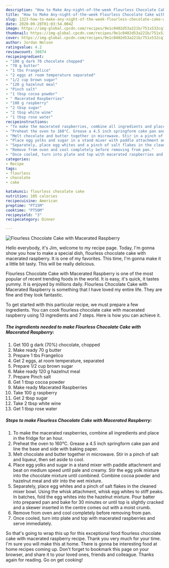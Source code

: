 ```yaml
---
description: "How to Make Any-night-of-the-week Flourless Chocolate Cake with Macerated Raspberry"
title: "How to Make Any-night-of-the-week Flourless Chocolate Cake with Macerated Raspberry"
slug: 1323-how-to-make-any-night-of-the-week-flourless-chocolate-cake-with-macerated-raspberry
date: 2020-09-28T01:03:54.004Z
image: https://img-global.cpcdn.com/recipes/9e1c0402d53a221b/751x532cq70/flourless-chocolate-cake-with-macerated-raspberry-recipe-main-photo.jpg
thumbnail: https://img-global.cpcdn.com/recipes/9e1c0402d53a221b/751x532cq70/flourless-chocolate-cake-with-macerated-raspberry-recipe-main-photo.jpg
cover: https://img-global.cpcdn.com/recipes/9e1c0402d53a221b/751x532cq70/flourless-chocolate-cake-with-macerated-raspberry-recipe-main-photo.jpg
author: Jordan Nelson
ratingvalue: 4.2
reviewcount: 30874
recipeingredient:
- "100 g dark 70 chocolate chopped"
- "70 g butter"
- "1 tbs Frangelico"
- "2 eggs at room temperature separated"
- "1/2 cup brown sugar"
- "120 g hazelnut meal"
- "Pinch salt"
- "1 tbsp cocoa powder"
- " Macerated Raspberries"
- "100 g raspberry"
- "2 tbsp sugar"
- "2 tbsp white wine"
- "1 tbsp rose water"
recipeinstructions:
- "To make the macerated raspberries, combine all ingredients and place in the fridge for an hour."
- "Preheat the oven to 160°C. Grease a 4.5 inch springform cake pan and line the base and side with baking paper."
- "Melt chocolate and butter together in microwave. Stir in a pinch of salt and liqueur, then set aside to cool."
- "Place egg yolks and sugar in a stand mixer with paddle attachment and beat on medium speed until pale and creamy. Stir the egg yolk mixture into the chocolate mixture until combined. Combine cocoa powder and hazelnut meal and stir into the wet mixture."
- "Separately, place egg whites and a pinch of salt flakes in the cleaned mixer bowl. Using the whisk attachment, whisk egg whites to stiff peaks. In batches, fold the egg whites into the hazelnut mixture. Pour batter into prepared pan and bake for 30 minutes or until top is slightly cracked and a skewer inserted in the centre comes out with a moist crumb."
- "Remove from oven and cool completely before removing from pan."
- "Once cooled, turn into plate and top with macerated raspberries and serve immediately."
categories:
- Recipe
tags:
- flourless
- chocolate
- cake

katakunci: flourless chocolate cake 
nutrition: 105 calories
recipecuisine: American
preptime: "PT15M"
cooktime: "PT50M"
recipeyield: "3"
recipecategory: Dinner

---
```



![Flourless Chocolate Cake with Macerated Raspberry](https://img-global.cpcdn.com/recipes/9e1c0402d53a221b/751x532cq70/flourless-chocolate-cake-with-macerated-raspberry-recipe-main-photo.jpg)

Hello everybody, it's Jim, welcome to my recipe page. Today, I'm gonna show you how to make a special dish, flourless chocolate cake with macerated raspberry. It is one of my favorites. This time, I'm gonna make it a little bit tasty. This will be really delicious.

Flourless Chocolate Cake with Macerated Raspberry is one of the most popular of recent trending foods in the world. It is easy, it's quick, it tastes yummy. It is enjoyed by millions daily. Flourless Chocolate Cake with Macerated Raspberry is something that I have loved my entire life. They are fine and they look fantastic.




To get started with this particular recipe, we must prepare a few ingredients. You can cook flourless chocolate cake with macerated raspberry using 13 ingredients and 7 steps. Here is how you can achieve it.

<!--inarticleads1-->

##### The ingredients needed to make Flourless Chocolate Cake with Macerated Raspberry:

1. Get 100 g dark (70%) chocolate, chopped
1. Make ready 70 g butter
1. Prepare 1 tbs Frangelico
1. Get 2 eggs, at room temperature, separated
1. Prepare 1/2 cup brown sugar
1. Make ready 120 g hazelnut meal
1. Prepare Pinch salt
1. Get 1 tbsp cocoa powder
1. Make ready  Macerated Raspberries
1. Take 100 g raspberry
1. Get 2 tbsp sugar
1. Take 2 tbsp white wine
1. Get 1 tbsp rose water




<!--inarticleads2-->

##### Steps to make Flourless Chocolate Cake with Macerated Raspberry:

1. To make the macerated raspberries, combine all ingredients and place in the fridge for an hour.
1. Preheat the oven to 160°C. Grease a 4.5 inch springform cake pan and line the base and side with baking paper.
1. Melt chocolate and butter together in microwave. Stir in a pinch of salt and liqueur, then set aside to cool.
1. Place egg yolks and sugar in a stand mixer with paddle attachment and beat on medium speed until pale and creamy. Stir the egg yolk mixture into the chocolate mixture until combined. Combine cocoa powder and hazelnut meal and stir into the wet mixture.
1. Separately, place egg whites and a pinch of salt flakes in the cleaned mixer bowl. Using the whisk attachment, whisk egg whites to stiff peaks. In batches, fold the egg whites into the hazelnut mixture. Pour batter into prepared pan and bake for 30 minutes or until top is slightly cracked and a skewer inserted in the centre comes out with a moist crumb.
1. Remove from oven and cool completely before removing from pan.
1. Once cooled, turn into plate and top with macerated raspberries and serve immediately.




So that's going to wrap this up for this exceptional food flourless chocolate cake with macerated raspberry recipe. Thank you very much for your time. I'm sure you will make this at home. There is gonna be interesting food at home recipes coming up. Don't forget to bookmark this page on your browser, and share it to your loved ones, friends and colleague. Thanks again for reading. Go on get cooking!
